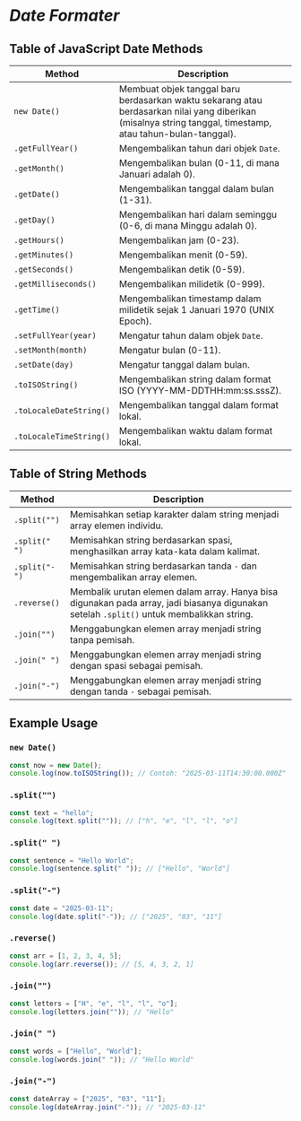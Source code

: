 # ***Date Formater***

## Table of JavaScript Date Methods

| Method                 | Description |
|------------------------|-------------|
| `new Date()`           | Membuat objek tanggal baru berdasarkan waktu sekarang atau berdasarkan nilai yang diberikan (misalnya string tanggal, timestamp, atau tahun-bulan-tanggal). |
| `.getFullYear()`       | Mengembalikan tahun dari objek `Date`. |
| `.getMonth()`          | Mengembalikan bulan (0-11, di mana Januari adalah 0). |
| `.getDate()`           | Mengembalikan tanggal dalam bulan (1-31). |
| `.getDay()`            | Mengembalikan hari dalam seminggu (0-6, di mana Minggu adalah 0). |
| `.getHours()`          | Mengembalikan jam (0-23). |
| `.getMinutes()`        | Mengembalikan menit (0-59). |
| `.getSeconds()`        | Mengembalikan detik (0-59). |
| `.getMilliseconds()`   | Mengembalikan milidetik (0-999). |
| `.getTime()`           | Mengembalikan timestamp dalam milidetik sejak 1 Januari 1970 (UNIX Epoch). |
| `.setFullYear(year)`   | Mengatur tahun dalam objek `Date`. |
| `.setMonth(month)`     | Mengatur bulan (0-11). |
| `.setDate(day)`        | Mengatur tanggal dalam bulan. |
| `.toISOString()`       | Mengembalikan string dalam format ISO (YYYY-MM-DDTHH:mm:ss.sssZ). |
| `.toLocaleDateString()`| Mengembalikan tanggal dalam format lokal. |
| `.toLocaleTimeString()`| Mengembalikan waktu dalam format lokal. |

## Table of String Methods

| Method                 | Description |
|------------------------|-------------|
| `.split("")`          | Memisahkan setiap karakter dalam string menjadi array elemen individu. |
| `.split(" ")`         | Memisahkan string berdasarkan spasi, menghasilkan array kata-kata dalam kalimat. |
| `.split("-")`         | Memisahkan string berdasarkan tanda `-` dan mengembalikan array elemen. |
| `.reverse()`           | Membalik urutan elemen dalam array. Hanya bisa digunakan pada array, jadi biasanya digunakan setelah `.split()` untuk membalikkan string. |
| `.join("")`           | Menggabungkan elemen array menjadi string tanpa pemisah. |
| `.join(" ")`          | Menggabungkan elemen array menjadi string dengan spasi sebagai pemisah. |
| `.join("-")`          | Menggabungkan elemen array menjadi string dengan tanda `-` sebagai pemisah. |

## Example Usage

### `new Date()`
```javascript
const now = new Date();
console.log(now.toISOString()); // Contoh: "2025-03-11T14:30:00.000Z"
```

### `.split("")`
```javascript
const text = "hello";
console.log(text.split("")); // ["h", "e", "l", "l", "o"]
```

### `.split(" ")`
```javascript
const sentence = "Hello World";
console.log(sentence.split(" ")); // ["Hello", "World"]
```

### `.split("-")`
```javascript
const date = "2025-03-11";
console.log(date.split("-")); // ["2025", "03", "11"]
```

### `.reverse()`
```javascript
const arr = [1, 2, 3, 4, 5];
console.log(arr.reverse()); // [5, 4, 3, 2, 1]
```

### `.join("")`
```javascript
const letters = ["H", "e", "l", "l", "o"];
console.log(letters.join("")); // "Hello"
```

### `.join(" ")`
```javascript
const words = ["Hello", "World"];
console.log(words.join(" ")); // "Hello World"
```

### `.join("-")`
```javascript
const dateArray = ["2025", "03", "11"];
console.log(dateArray.join("-")); // "2025-03-11"
```

